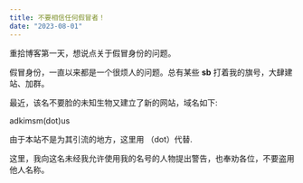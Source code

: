 ```yaml
---
title: 不要相信任何假冒者！
date: "2023-08-01"
---
```


重拾博客第一天，想说点关于假冒身份的问题。

<!--more-->

假冒身份，一直以来都是一个很烦人的问题。总有某些 **sb** 打着我的旗号，大肆建站、加群。

最近，该名不要脸的未知生物又建立了新的网站，域名如下:

adkimsm(dot)us

由于本站不是为其引流的地方，这里用 （dot）代替.

这里，我向这名未经我允许使用我的名号的人物提出警告，也奉劝各位，不要盗用他人名称。
